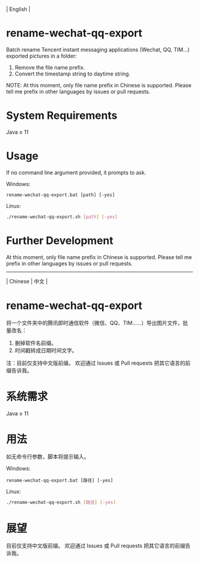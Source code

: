 | English |

# rename-wechat-qq-export
Batch rename Tencent instant messaging applications (Wechat, QQ, TIM...) exported pictures in a folder:
1. Remove the file name prefix.
2. Convert the timestamp string to daytime string.

NOTE: At this moment, only file name prefix in Chinese is supported.
Please tell me prefix in other languages by issues or pull requests.

# System Requirements
Java ≥ 11

# Usage
If no command line argument provided, it prompts to ask.

Windows:
```dos
rename-wechat-qq-export.bat [path] [-yes]
```

Linux:
```bash
./rename-wechat-qq-export.sh [path] [-yes]
```

# Further Development
At this moment, only file name prefix in Chinese is supported.
Please tell me prefix in other languages by issues or pull requests.

- - - -

| Chinese | 中文 |

# rename-wechat-qq-export
将一个文件夹中的腾讯即时通信软件（微信、QQ、TIM……）导出图片文件，批量改名：
1. 删掉软件名前缀。
2. 时间戳转成日期时间文字。

注：目前仅支持中文版前缀。
欢迎通过 Issues 或 Pull requests 把其它语言的前缀告诉我。

# 系统需求
Java ≥ 11

# 用法
如无命令行参数，脚本将提示输入。

Windows:
```dos
rename-wechat-qq-export.bat [路径] [-yes]
```

Linux:
```bash
./rename-wechat-qq-export.sh [路径] [-yes]
```

# 展望
目前仅支持中文版前缀。
欢迎通过 Issues 或 Pull requests 把其它语言的前缀告诉我。
